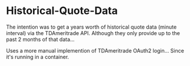 # Historical-Quote-Data

The intention was to get a years worth of historical quote data (minute interval) via the TDAmeritrade API. 
Although they only provide up to the past 2 months of that data...

Uses a more manual implemention of TDAmeritrade OAuth2 login... Since it's running in a container.
